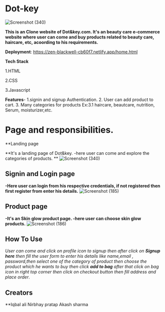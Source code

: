 # Dot-key

![Screenshot (340)](https://user-images.githubusercontent.com/99667382/162580241-d99a1983-095b-48cf-976a-3abfa9371516.png)


**This is an Clone website of Dot&key.com.
It's an beauty care e-commerce website where user can come and buy products related to beauty care, haircare, etc, acoording to his requirements.**

**Deployment**: https://zen-blackwell-cb60f7.netlify.app/home.html

**Tech Stack**

1.HTML

2.CSS

3.Javascript

**Features**-
1.signin and signup Authentication.
2. User can add product to cart.
3. Many categories for products
  Ex:3.1 haircare, beautcare, nutrition, Serum, moisturizer,etc.

# Page and responsibilities.

**Landing page

**It's a landing page of Dot&key.
-here user can come and explore the categories of products. **
![Screenshot (340)](https://user-images.githubusercontent.com/99667382/162580241-d99a1983-095b-48cf-976a-3abfa9371516.png)

## Signin and Login page

**-Here user can login from his respective credentials, if not registered then first register from enter his details.**
![Screenshot (185)](https://user-images.githubusercontent.com/99667382/162581408-971fb474-ba72-49df-8073-1b9d11cb60be.png)

## Product page

**-It's an Skin glow product page.
-here user can choose skin glow products.**
![Screenshot (186)](https://user-images.githubusercontent.com/99667382/162581706-5fa03536-56a0-485d-8bba-bb41e3ff451d.png)

## How To Use
*User can come and click on profile icon to signup then after click on **Signup here** then fill the user form to enter his details like name,email , password,then select one of the category of product then choose the product which he wants to buy then click **add to bag** after that click on bag icon in right top corner then click on checkout button then fill address and place order*.

## Creators
**Iqbal ali
  Nirbhay pratap
  Akash sharma


